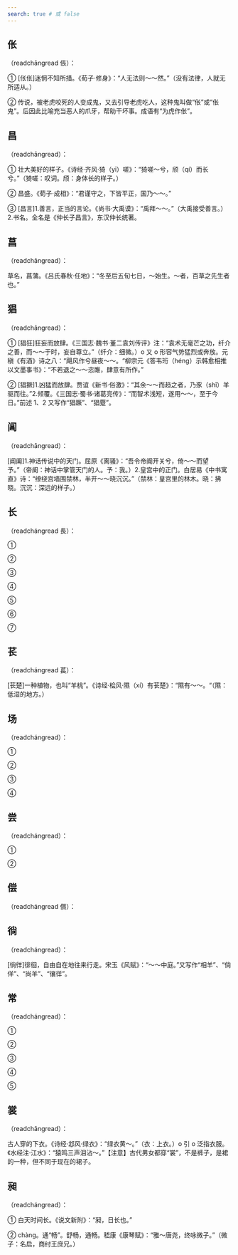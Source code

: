 ```yaml
---
search: true # 或 false
---
```


## 伥

（readchāngread 倀）：

➀ [伥伥]迷惘不知所措。《荀子·修身》：“人无法则～～然。”（没有法律，人就无所适从。）

➁ 传说，被老虎咬死的人变成鬼，又去引导老虎吃人，这种鬼叫做“伥”或“伥鬼”。后因此比喻充当恶人的爪牙，帮助干坏事。成语有“为虎作伥”。

## 昌

（readchāngread）：

➀ 壮大美好的样子。《诗经·齐风·猗（yī）嗟》：“猗嗟～兮，颀（qí）而长兮。”（猗嗟：叹词。颀：身体长的样子。）

➁ 昌盛。《荀子·成相》：“君谨守之，下皆平正，国乃～～。”

➂ [昌言]1.善言，正当的言论。《尚书·大禹谟》：“禹拜～～。”（大禹接受善言。）2.书名。全名是《仲长子昌言》，东汉仲长统著。

## 菖

（readchāngread）：

草名，菖蒲。《吕氏春秋·任地》：“冬至后五旬七日，～始生。～者，百草之先生者也。”

## 猖

（readchāngread）：

➀ [猖狂]狂妄而放肆。《三国志·魏书·董二袁刘传评》注：“袁术无毫芒之功，纤介之善，而～～于时，妄自尊立。”（纤介：细微。）o 又 o 形容气势猛烈或奔放。元稹《有酒》诗之八：“飓风作兮昼夜～～。“柳宗元《答韦珩（héng）示韩愈相推以文墨事书》：“不若退之～～恣雎，肆意有所作。”

➁ [猖獗]1.凶猛而放肆。贾谊《新书·俗激》：“其余～～而趋之者，乃豕（shǐ）羊驱而往。”2.倾覆。《三国志·蜀书·诸葛亮传》：“而智术浅短，遂用～～，至于今日。”前述 1、2 又写作“猖蹶”、“猖蹷”。

## 阊

（readchāngread）：

[阊阖]1.神话传说中的天门。屈原《离骚》：“吾令帝阍开关兮，倚～～而望予。”（帝阍：神话中掌管天门的人。予：我。）2.皇宫中的正门。白居易《中书寓直》诗：“缭绕宫墙围禁林，半开～～晓沉沉。”（禁林：皇宫里的林木。晓：拂晓。沉沉：深远的样子。）

## 长

（readchángread 長）：

➀

➁

➂

➃

➄

➅

➆

## 苌

（readchángread 萇）：

[苌楚]一种植物，也叫“羊桃”。《诗经·桧风·隰（xí）有苌楚》：“隰有～～。“（隰：低湿的地方。）

## 场

（readchángread）：

➀

➁

➂

➃

## 尝

（readchángread）：

➀

➁

## 偿

（readchángread 償）：

## 徜

（readchángread）：

[徜徉]徘徊，自由自在地往来行走。宋玉《风赋》：“～～中庭。”又写作“相羊”、“倘佯”、“尚羊”、“忀徉”。

## 常

（readchángread）：

➀

➁

➂

➃

➄

## 裳

（readchǎngread）：

古人穿的下衣。《诗经·邶风·绿衣》：“绿衣黄～。”（衣：上衣。）o 引 o 泛指衣服。《水经注·江水》：“猿鸣三声泪沾～。”【注意】古代男女都穿“裳”，不是裤子，是裙的一种，但不同于现在的裙子。

## 昶

（readchángread）：

➀ 白天时间长。《说文新附》：“昶，日长也。”

➁ chàng。通“畅”。舒畅，通畅。嵇康《康琴赋》：“雅～唐尧，终咏微子。”（微子：名启，商纣王庶兄。）
